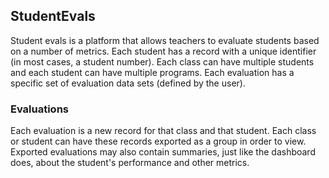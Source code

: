## StudentEvals

Student evals is a platform that allows teachers to evaluate students based on a number of metrics.
Each student has a record with a unique identifier (in most cases, a student number). 
Each class can have multiple students and each student can have multiple programs.
Each evaluation has a specific set of evaluation data sets (defined by the user).

### Evaluations

Each evaluation is a new record for that class and that student.
Each class or student can have these records exported as a group in order to view.
Exported evaluations may also contain summaries, just like the dashboard does, about the student's performance and other metrics. 
